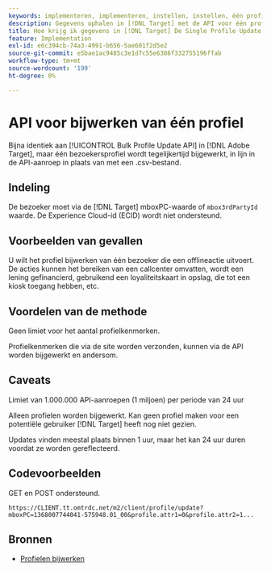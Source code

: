 ```yaml
---
keywords: implementeren, implementeren, instellen, instellen, één profielupdate
description: Gegevens ophalen in [!DNL Target] met de API voor één profielupdate.
title: Hoe krijg ik gegevens in [!DNL Target] De Single Profile Update API gebruiken?
feature: Implementation
exl-id: e6c394cb-74a3-4991-b656-5ae601f2d5e2
source-git-commit: e5bae1ac9485c3e1d7c55e6386f332755196ffab
workflow-type: tm+mt
source-wordcount: '199'
ht-degree: 0%

---
```


# API voor bijwerken van één profiel

Bijna identiek aan [!UICONTROL Bulk Profile Update API] in [!DNL Adobe Target], maar één bezoekersprofiel wordt tegelijkertijd bijgewerkt, in lijn in de API-aanroep in plaats van met een .csv-bestand.

## Indeling

De bezoeker moet via de [!DNL Target] mboxPC-waarde of `mbox3rdPartyId` waarde. De Experience Cloud-id (ECID) wordt niet ondersteund.

## Voorbeelden van gevallen

U wilt het profiel bijwerken van één bezoeker die een offlineactie uitvoert. De acties kunnen het bereiken van een callcenter omvatten, wordt een lening gefinancierd, gebruikend een loyaliteitskaart in opslag, die tot een kiosk toegang hebben, etc.

## Voordelen van de methode

Geen limiet voor het aantal profielkenmerken.

Profielkenmerken die via de site worden verzonden, kunnen via de API worden bijgewerkt en andersom.

## Caveats

Limiet van 1.000.000 API-aanroepen (1 miljoen) per periode van 24 uur

Alleen profielen worden bijgewerkt. Kan geen profiel maken voor een potentiële gebruiker [!DNL Target] heeft nog niet gezien.

Updates vinden meestal plaats binnen 1 uur, maar het kan 24 uur duren voordat ze worden gereflecteerd.

## Codevoorbeelden

GET en POST ondersteund.

```
https://CLIENT.tt.omtrdc.net/m2/client/profile/update?mboxPC=1368007744041-575948.01_00&profile.attr1=0&profile.attr2=1...
```

## Bronnen

* [Profielen bijwerken](https://developers.adobetarget.com/api/#updating-profiles)
